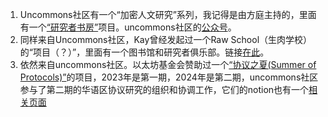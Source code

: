 1. Uncommons社区有一个“加密人文研究”系列，我记得是由方庭主持的，里面有一个[“研究者书房”](https://uncommons.notion.site/65c359a03b364d949cd5638c595d3ac5)项目。uncommons社区的[公众号](https://mp.weixin.qq.com/s/vWH2SDhKi2ozT0KQVeqbaw)。
2. 同样来自Uncommons社区，Kay曾经发起过一个Raw School（生肉学校）的“项目（？）”，里面有一个图书馆和研究者俱乐部。链接[在此](https://uncommons.notion.site/Library-Researcher-Club-53fa9a1d564746a3a70a3c80ae78f917)。
3. 依然来自uncommons社区。以太坊基金会赞助过一个[“协议之夏(Summer of Protocols)”](https://summerofprotocols.com/)的项目，2023年是第一期，2024年是第二期，uncommons社区参与了第二期的华语区协议研究的组织和协调工作，它们的notion也有一个[相关页面](https://uncommons.notion.site/Summer-of-Protocols-CN-3b32ee9896584d42be9a023c9badaab9)